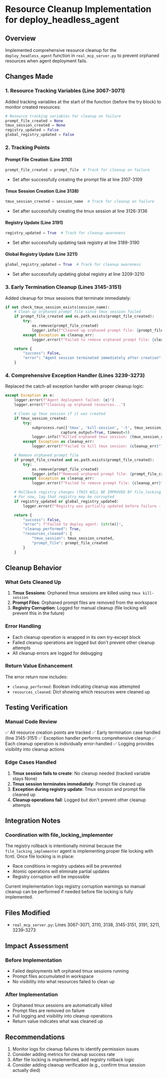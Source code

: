 # Resource Cleanup Implementation for deploy_headless_agent

## Overview
Implemented comprehensive resource cleanup for the `deploy_headless_agent` function in `real_mcp_server.py` to prevent orphaned resources when agent deployment fails.

## Changes Made

### 1. Resource Tracking Variables (Line 3067-3071)
Added tracking variables at the start of the function (before the try block) to monitor created resources:

```python
# Resource tracking variables for cleanup on failure
prompt_file_created = None
tmux_session_created = None
registry_updated = False
global_registry_updated = False
```

### 2. Tracking Points

#### Prompt File Creation (Line 3110)
```python
prompt_file_created = prompt_file  # Track for cleanup on failure
```
- Set after successfully creating the prompt file at line 3107-3109

#### Tmux Session Creation (Line 3138)
```python
tmux_session_created = session_name  # Track for cleanup on failure
```
- Set after successfully creating the tmux session at line 3126-3136

#### Registry Update (Line 3191)
```python
registry_updated = True  # Track for cleanup awareness
```
- Set after successfully updating task registry at line 3189-3190

#### Global Registry Update (Line 3211)
```python
global_registry_updated = True  # Track for cleanup awareness
```
- Set after successfully updating global registry at line 3209-3210

### 3. Early Termination Cleanup (Lines 3145-3151)
Added cleanup for tmux sessions that terminate immediately:

```python
if not check_tmux_session_exists(session_name):
    # Clean up orphaned prompt file since tmux session failed
    if prompt_file_created and os.path.exists(prompt_file_created):
        try:
            os.remove(prompt_file_created)
            logger.info(f"Cleaned up orphaned prompt file: {prompt_file_created}")
        except Exception as cleanup_err:
            logger.error(f"Failed to remove orphaned prompt file: {cleanup_err}")

    return {
        "success": False,
        "error": "Agent session terminated immediately after creation"
    }
```

### 4. Comprehensive Exception Handler (Lines 3239-3273)
Replaced the catch-all exception handler with proper cleanup logic:

```python
except Exception as e:
    logger.error(f"Agent deployment failed: {e}")
    logger.error(f"Cleaning up orphaned resources...")

    # Clean up tmux session if it was created
    if tmux_session_created:
        try:
            subprocess.run(['tmux', 'kill-session', '-t', tmux_session_created],
                         capture_output=True, timeout=5)
            logger.info(f"Killed orphaned tmux session: {tmux_session_created}")
        except Exception as cleanup_err:
            logger.error(f"Failed to kill tmux session: {cleanup_err}")

    # Remove orphaned prompt file
    if prompt_file_created and os.path.exists(prompt_file_created):
        try:
            os.remove(prompt_file_created)
            logger.info(f"Removed orphaned prompt file: {prompt_file_created}")
        except Exception as cleanup_err:
            logger.error(f"Failed to remove prompt file: {cleanup_err}")

    # Rollback registry changes (THIS WILL BE IMPROVED BY file_locking_implementer)
    # For now, log that registry may be corrupted
    if registry_updated or global_registry_updated:
        logger.error(f"Registry was partially updated before failure - may need manual cleanup")

    return {
        "success": False,
        "error": f"Failed to deploy agent: {str(e)}",
        "cleanup_performed": True,
        "resources_cleaned": {
            "tmux_session": tmux_session_created,
            "prompt_file": prompt_file_created
        }
    }
```

## Cleanup Behavior

### What Gets Cleaned Up
1. **Tmux Sessions**: Orphaned tmux sessions are killed using `tmux kill-session`
2. **Prompt Files**: Orphaned prompt files are removed from the workspace
3. **Registry Corruption**: Logged for manual cleanup (file locking will prevent this in the future)

### Error Handling
- Each cleanup operation is wrapped in its own try-except block
- Failed cleanup operations are logged but don't prevent other cleanup attempts
- All cleanup errors are logged for debugging

### Return Value Enhancement
The error return now includes:
- `cleanup_performed`: Boolean indicating cleanup was attempted
- `resources_cleaned`: Dict showing which resources were cleaned up

## Testing Verification

### Manual Code Review
✅ All resource creation points are tracked
✅ Early termination case handled (line 3145-3151)
✅ Exception handler performs comprehensive cleanup
✅ Each cleanup operation is individually error-handled
✅ Logging provides visibility into cleanup actions

### Edge Cases Handled
1. **Tmux session fails to create**: No cleanup needed (tracked variable stays None)
2. **Tmux session terminates immediately**: Prompt file cleaned up
3. **Exception during registry update**: Tmux session and prompt file cleaned up
4. **Cleanup operations fail**: Logged but don't prevent other cleanup attempts

## Integration Notes

### Coordination with file_locking_implementer
The registry rollback is intentionally minimal because the `file_locking_implementer` agent is implementing proper file locking with fcntl. Once file locking is in place:
- Race conditions in registry updates will be prevented
- Atomic operations will eliminate partial updates
- Registry corruption will be impossible

Current implementation logs registry corruption warnings so manual cleanup can be performed if needed before file locking is fully implemented.

## Files Modified
- `real_mcp_server.py`: Lines 3067-3071, 3110, 3138, 3145-3151, 3191, 3211, 3239-3273

## Impact Assessment

### Before Implementation
- Failed deployments left orphaned tmux sessions running
- Prompt files accumulated in workspace
- No visibility into what resources failed to clean up

### After Implementation
- Orphaned tmux sessions are automatically killed
- Prompt files are removed on failure
- Full logging and visibility into cleanup operations
- Return value indicates what was cleaned up

## Recommendations
1. Monitor logs for cleanup failures to identify permission issues
2. Consider adding metrics for cleanup success rate
3. After file locking is implemented, add registry rollback logic
4. Consider adding cleanup verification (e.g., confirm tmux session actually died)

